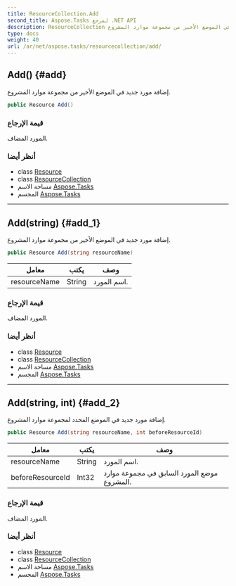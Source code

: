 ```yaml
---
title: ResourceCollection.Add
second_title: Aspose.Tasks لمرجع .NET API
description: ResourceCollection طريقة. إضافة مورد جديد في الموضع الأخير من مجموعة موارد المشروع.
type: docs
weight: 40
url: /ar/net/aspose.tasks/resourcecollection/add/
---
```

## Add() {#add}

إضافة مورد جديد في الموضع الأخير من مجموعة موارد المشروع.

```csharp
public Resource Add()
```

### قيمة الإرجاع

المورد المضاف.

### أنظر أيضا

* class [Resource](../../resource/)
* class [ResourceCollection](../)
* مساحة الاسم [Aspose.Tasks](../../resourcecollection/)
* المجسم [Aspose.Tasks](../../../)

---

## Add(string) {#add_1}

إضافة مورد جديد في الموضع الأخير من مجموعة موارد المشروع.

```csharp
public Resource Add(string resourceName)
```

| معامل | يكتب | وصف |
| --- | --- | --- |
| resourceName | String | اسم المورد. |

### قيمة الإرجاع

المورد المضاف.

### أنظر أيضا

* class [Resource](../../resource/)
* class [ResourceCollection](../)
* مساحة الاسم [Aspose.Tasks](../../resourcecollection/)
* المجسم [Aspose.Tasks](../../../)

---

## Add(string, int) {#add_2}

إضافة مورد جديد في الموضع المحدد لمجموعة موارد المشروع.

```csharp
public Resource Add(string resourceName, int beforeResourceId)
```

| معامل | يكتب | وصف |
| --- | --- | --- |
| resourceName | String | اسم المورد. |
| beforeResourceId | Int32 | موضع المورد السابق في مجموعة موارد المشروع. |

### قيمة الإرجاع

المورد المضاف.

### أنظر أيضا

* class [Resource](../../resource/)
* class [ResourceCollection](../)
* مساحة الاسم [Aspose.Tasks](../../resourcecollection/)
* المجسم [Aspose.Tasks](../../../)


